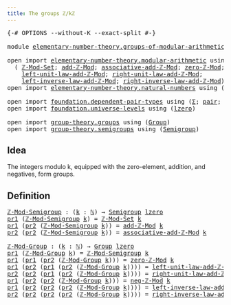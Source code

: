 ```yaml
---
title: The groups ℤ/kℤ
---
```


<pre class="Agda"><a id="41" class="Symbol">{-#</a> <a id="45" class="Keyword">OPTIONS</a> <a id="53" class="Pragma">--without-K</a> <a id="65" class="Pragma">--exact-split</a> <a id="79" class="Symbol">#-}</a>

<a id="84" class="Keyword">module</a> <a id="91" href="elementary-number-theory.groups-of-modular-arithmetic.html" class="Module">elementary-number-theory.groups-of-modular-arithmetic</a> <a id="145" class="Keyword">where</a>

<a id="152" class="Keyword">open</a> <a id="157" class="Keyword">import</a> <a id="164" href="elementary-number-theory.modular-arithmetic.html" class="Module">elementary-number-theory.modular-arithmetic</a> <a id="208" class="Keyword">using</a>
  <a id="216" class="Symbol">(</a> <a id="218" href="elementary-number-theory.modular-arithmetic.html#4703" class="Function">ℤ-Mod-Set</a><a id="227" class="Symbol">;</a> <a id="229" href="elementary-number-theory.modular-arithmetic.html#7187" class="Function">add-ℤ-Mod</a><a id="238" class="Symbol">;</a> <a id="240" href="elementary-number-theory.modular-arithmetic.html#9153" class="Function">associative-add-ℤ-Mod</a><a id="261" class="Symbol">;</a> <a id="263" href="elementary-number-theory.modular-arithmetic.html#3765" class="Function">zero-ℤ-Mod</a><a id="273" class="Symbol">;</a> <a id="275" href="elementary-number-theory.modular-arithmetic.html#8698" class="Function">neg-ℤ-Mod</a><a id="284" class="Symbol">;</a>
    <a id="290" href="elementary-number-theory.modular-arithmetic.html#9593" class="Function">left-unit-law-add-ℤ-Mod</a><a id="313" class="Symbol">;</a> <a id="315" href="elementary-number-theory.modular-arithmetic.html#9793" class="Function">right-unit-law-add-ℤ-Mod</a><a id="339" class="Symbol">;</a>
    <a id="345" href="elementary-number-theory.modular-arithmetic.html#9998" class="Function">left-inverse-law-add-ℤ-Mod</a><a id="371" class="Symbol">;</a> <a id="373" href="elementary-number-theory.modular-arithmetic.html#10225" class="Function">right-inverse-law-add-ℤ-Mod</a><a id="400" class="Symbol">)</a>
<a id="402" class="Keyword">open</a> <a id="407" class="Keyword">import</a> <a id="414" href="elementary-number-theory.natural-numbers.html" class="Module">elementary-number-theory.natural-numbers</a> <a id="455" class="Keyword">using</a> <a id="461" class="Symbol">(</a><a id="462" href="elementary-number-theory.natural-numbers.html#1530" class="Datatype">ℕ</a><a id="463" class="Symbol">)</a>

<a id="466" class="Keyword">open</a> <a id="471" class="Keyword">import</a> <a id="478" href="foundation.dependent-pair-types.html" class="Module">foundation.dependent-pair-types</a> <a id="510" class="Keyword">using</a> <a id="516" class="Symbol">(</a><a id="517" href="foundation-core.dependent-pair-types.html#515" class="Record">Σ</a><a id="518" class="Symbol">;</a> <a id="520" href="foundation-core.dependent-pair-types.html#588" class="InductiveConstructor">pair</a><a id="524" class="Symbol">;</a> <a id="526" href="foundation-core.dependent-pair-types.html#605" class="Field">pr1</a><a id="529" class="Symbol">;</a> <a id="531" href="foundation-core.dependent-pair-types.html#617" class="Field">pr2</a><a id="534" class="Symbol">)</a>
<a id="536" class="Keyword">open</a> <a id="541" class="Keyword">import</a> <a id="548" href="foundation.universe-levels.html" class="Module">foundation.universe-levels</a> <a id="575" class="Keyword">using</a> <a id="581" class="Symbol">(</a><a id="582" href="Agda.Primitive.html#764" class="Primitive">lzero</a><a id="587" class="Symbol">)</a>

<a id="590" class="Keyword">open</a> <a id="595" class="Keyword">import</a> <a id="602" href="group-theory.groups.html" class="Module">group-theory.groups</a> <a id="622" class="Keyword">using</a> <a id="628" class="Symbol">(</a><a id="629" href="group-theory.groups.html#2468" class="Function">Group</a><a id="634" class="Symbol">)</a>
<a id="636" class="Keyword">open</a> <a id="641" class="Keyword">import</a> <a id="648" href="group-theory.semigroups.html" class="Module">group-theory.semigroups</a> <a id="672" class="Keyword">using</a> <a id="678" class="Symbol">(</a><a id="679" href="group-theory.semigroups.html#737" class="Function">Semigroup</a><a id="688" class="Symbol">)</a>
</pre>
## Idea

The integers modulo k, equipped with the zero-element, addition, and negatives, form groups.

## Definition

<pre class="Agda"><a id="ℤ-Mod-Semigroup"></a><a id="821" href="elementary-number-theory.groups-of-modular-arithmetic.html#821" class="Function">ℤ-Mod-Semigroup</a> <a id="837" class="Symbol">:</a> <a id="839" class="Symbol">(</a><a id="840" href="elementary-number-theory.groups-of-modular-arithmetic.html#840" class="Bound">k</a> <a id="842" class="Symbol">:</a> <a id="844" href="elementary-number-theory.natural-numbers.html#1530" class="Datatype">ℕ</a><a id="845" class="Symbol">)</a> <a id="847" class="Symbol">→</a> <a id="849" href="group-theory.semigroups.html#737" class="Function">Semigroup</a> <a id="859" href="Agda.Primitive.html#764" class="Primitive">lzero</a>
<a id="865" href="foundation-core.dependent-pair-types.html#605" class="Field">pr1</a> <a id="869" class="Symbol">(</a><a id="870" href="elementary-number-theory.groups-of-modular-arithmetic.html#821" class="Function">ℤ-Mod-Semigroup</a> <a id="886" href="elementary-number-theory.groups-of-modular-arithmetic.html#886" class="Bound">k</a><a id="887" class="Symbol">)</a> <a id="889" class="Symbol">=</a> <a id="891" href="elementary-number-theory.modular-arithmetic.html#4703" class="Function">ℤ-Mod-Set</a> <a id="901" href="elementary-number-theory.groups-of-modular-arithmetic.html#886" class="Bound">k</a>
<a id="903" href="foundation-core.dependent-pair-types.html#605" class="Field">pr1</a> <a id="907" class="Symbol">(</a><a id="908" href="foundation-core.dependent-pair-types.html#617" class="Field">pr2</a> <a id="912" class="Symbol">(</a><a id="913" href="elementary-number-theory.groups-of-modular-arithmetic.html#821" class="Function">ℤ-Mod-Semigroup</a> <a id="929" href="elementary-number-theory.groups-of-modular-arithmetic.html#929" class="Bound">k</a><a id="930" class="Symbol">))</a> <a id="933" class="Symbol">=</a> <a id="935" href="elementary-number-theory.modular-arithmetic.html#7187" class="Function">add-ℤ-Mod</a> <a id="945" href="elementary-number-theory.groups-of-modular-arithmetic.html#929" class="Bound">k</a>
<a id="947" href="foundation-core.dependent-pair-types.html#617" class="Field">pr2</a> <a id="951" class="Symbol">(</a><a id="952" href="foundation-core.dependent-pair-types.html#617" class="Field">pr2</a> <a id="956" class="Symbol">(</a><a id="957" href="elementary-number-theory.groups-of-modular-arithmetic.html#821" class="Function">ℤ-Mod-Semigroup</a> <a id="973" href="elementary-number-theory.groups-of-modular-arithmetic.html#973" class="Bound">k</a><a id="974" class="Symbol">))</a> <a id="977" class="Symbol">=</a> <a id="979" href="elementary-number-theory.modular-arithmetic.html#9153" class="Function">associative-add-ℤ-Mod</a> <a id="1001" href="elementary-number-theory.groups-of-modular-arithmetic.html#973" class="Bound">k</a>

<a id="ℤ-Mod-Group"></a><a id="1004" href="elementary-number-theory.groups-of-modular-arithmetic.html#1004" class="Function">ℤ-Mod-Group</a> <a id="1016" class="Symbol">:</a> <a id="1018" class="Symbol">(</a><a id="1019" href="elementary-number-theory.groups-of-modular-arithmetic.html#1019" class="Bound">k</a> <a id="1021" class="Symbol">:</a> <a id="1023" href="elementary-number-theory.natural-numbers.html#1530" class="Datatype">ℕ</a><a id="1024" class="Symbol">)</a> <a id="1026" class="Symbol">→</a> <a id="1028" href="group-theory.groups.html#2468" class="Function">Group</a> <a id="1034" href="Agda.Primitive.html#764" class="Primitive">lzero</a>
<a id="1040" href="foundation-core.dependent-pair-types.html#605" class="Field">pr1</a> <a id="1044" class="Symbol">(</a><a id="1045" href="elementary-number-theory.groups-of-modular-arithmetic.html#1004" class="Function">ℤ-Mod-Group</a> <a id="1057" href="elementary-number-theory.groups-of-modular-arithmetic.html#1057" class="Bound">k</a><a id="1058" class="Symbol">)</a> <a id="1060" class="Symbol">=</a> <a id="1062" href="elementary-number-theory.groups-of-modular-arithmetic.html#821" class="Function">ℤ-Mod-Semigroup</a> <a id="1078" href="elementary-number-theory.groups-of-modular-arithmetic.html#1057" class="Bound">k</a>
<a id="1080" href="foundation-core.dependent-pair-types.html#605" class="Field">pr1</a> <a id="1084" class="Symbol">(</a><a id="1085" href="foundation-core.dependent-pair-types.html#605" class="Field">pr1</a> <a id="1089" class="Symbol">(</a><a id="1090" href="foundation-core.dependent-pair-types.html#617" class="Field">pr2</a> <a id="1094" class="Symbol">(</a><a id="1095" href="elementary-number-theory.groups-of-modular-arithmetic.html#1004" class="Function">ℤ-Mod-Group</a> <a id="1107" href="elementary-number-theory.groups-of-modular-arithmetic.html#1107" class="Bound">k</a><a id="1108" class="Symbol">)))</a> <a id="1112" class="Symbol">=</a> <a id="1114" href="elementary-number-theory.modular-arithmetic.html#3765" class="Function">zero-ℤ-Mod</a> <a id="1125" href="elementary-number-theory.groups-of-modular-arithmetic.html#1107" class="Bound">k</a>
<a id="1127" href="foundation-core.dependent-pair-types.html#605" class="Field">pr1</a> <a id="1131" class="Symbol">(</a><a id="1132" href="foundation-core.dependent-pair-types.html#617" class="Field">pr2</a> <a id="1136" class="Symbol">(</a><a id="1137" href="foundation-core.dependent-pair-types.html#605" class="Field">pr1</a> <a id="1141" class="Symbol">(</a><a id="1142" href="foundation-core.dependent-pair-types.html#617" class="Field">pr2</a> <a id="1146" class="Symbol">(</a><a id="1147" href="elementary-number-theory.groups-of-modular-arithmetic.html#1004" class="Function">ℤ-Mod-Group</a> <a id="1159" href="elementary-number-theory.groups-of-modular-arithmetic.html#1159" class="Bound">k</a><a id="1160" class="Symbol">))))</a> <a id="1165" class="Symbol">=</a> <a id="1167" href="elementary-number-theory.modular-arithmetic.html#9593" class="Function">left-unit-law-add-ℤ-Mod</a> <a id="1191" href="elementary-number-theory.groups-of-modular-arithmetic.html#1159" class="Bound">k</a>
<a id="1193" href="foundation-core.dependent-pair-types.html#617" class="Field">pr2</a> <a id="1197" class="Symbol">(</a><a id="1198" href="foundation-core.dependent-pair-types.html#617" class="Field">pr2</a> <a id="1202" class="Symbol">(</a><a id="1203" href="foundation-core.dependent-pair-types.html#605" class="Field">pr1</a> <a id="1207" class="Symbol">(</a><a id="1208" href="foundation-core.dependent-pair-types.html#617" class="Field">pr2</a> <a id="1212" class="Symbol">(</a><a id="1213" href="elementary-number-theory.groups-of-modular-arithmetic.html#1004" class="Function">ℤ-Mod-Group</a> <a id="1225" href="elementary-number-theory.groups-of-modular-arithmetic.html#1225" class="Bound">k</a><a id="1226" class="Symbol">))))</a> <a id="1231" class="Symbol">=</a> <a id="1233" href="elementary-number-theory.modular-arithmetic.html#9793" class="Function">right-unit-law-add-ℤ-Mod</a> <a id="1258" href="elementary-number-theory.groups-of-modular-arithmetic.html#1225" class="Bound">k</a>
<a id="1260" href="foundation-core.dependent-pair-types.html#605" class="Field">pr1</a> <a id="1264" class="Symbol">(</a><a id="1265" href="foundation-core.dependent-pair-types.html#617" class="Field">pr2</a> <a id="1269" class="Symbol">(</a><a id="1270" href="foundation-core.dependent-pair-types.html#617" class="Field">pr2</a> <a id="1274" class="Symbol">(</a><a id="1275" href="elementary-number-theory.groups-of-modular-arithmetic.html#1004" class="Function">ℤ-Mod-Group</a> <a id="1287" href="elementary-number-theory.groups-of-modular-arithmetic.html#1287" class="Bound">k</a><a id="1288" class="Symbol">)))</a> <a id="1292" class="Symbol">=</a> <a id="1294" href="elementary-number-theory.modular-arithmetic.html#8698" class="Function">neg-ℤ-Mod</a> <a id="1304" href="elementary-number-theory.groups-of-modular-arithmetic.html#1287" class="Bound">k</a>
<a id="1306" href="foundation-core.dependent-pair-types.html#605" class="Field">pr1</a> <a id="1310" class="Symbol">(</a><a id="1311" href="foundation-core.dependent-pair-types.html#617" class="Field">pr2</a> <a id="1315" class="Symbol">(</a><a id="1316" href="foundation-core.dependent-pair-types.html#617" class="Field">pr2</a> <a id="1320" class="Symbol">(</a><a id="1321" href="foundation-core.dependent-pair-types.html#617" class="Field">pr2</a> <a id="1325" class="Symbol">(</a><a id="1326" href="elementary-number-theory.groups-of-modular-arithmetic.html#1004" class="Function">ℤ-Mod-Group</a> <a id="1338" href="elementary-number-theory.groups-of-modular-arithmetic.html#1338" class="Bound">k</a><a id="1339" class="Symbol">))))</a> <a id="1344" class="Symbol">=</a> <a id="1346" href="elementary-number-theory.modular-arithmetic.html#9998" class="Function">left-inverse-law-add-ℤ-Mod</a> <a id="1373" href="elementary-number-theory.groups-of-modular-arithmetic.html#1338" class="Bound">k</a>
<a id="1375" href="foundation-core.dependent-pair-types.html#617" class="Field">pr2</a> <a id="1379" class="Symbol">(</a><a id="1380" href="foundation-core.dependent-pair-types.html#617" class="Field">pr2</a> <a id="1384" class="Symbol">(</a><a id="1385" href="foundation-core.dependent-pair-types.html#617" class="Field">pr2</a> <a id="1389" class="Symbol">(</a><a id="1390" href="foundation-core.dependent-pair-types.html#617" class="Field">pr2</a> <a id="1394" class="Symbol">(</a><a id="1395" href="elementary-number-theory.groups-of-modular-arithmetic.html#1004" class="Function">ℤ-Mod-Group</a> <a id="1407" href="elementary-number-theory.groups-of-modular-arithmetic.html#1407" class="Bound">k</a><a id="1408" class="Symbol">))))</a> <a id="1413" class="Symbol">=</a> <a id="1415" href="elementary-number-theory.modular-arithmetic.html#10225" class="Function">right-inverse-law-add-ℤ-Mod</a> <a id="1443" href="elementary-number-theory.groups-of-modular-arithmetic.html#1407" class="Bound">k</a>
</pre>
